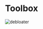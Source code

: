 # Toolbox

![debloater](https://github.com/Lennuk5000/Toolbox/assets/160886484/82dabf8c-dcef-4751-9f3f-bc01b3831c6c)
